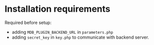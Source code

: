 # Installation requirements

Required before setup:

- adding `MDB_PLUGIN_BACKEND_URL` in `parameters.php`
- adding `secret_key` in `key.php` to communicate with backend server.
